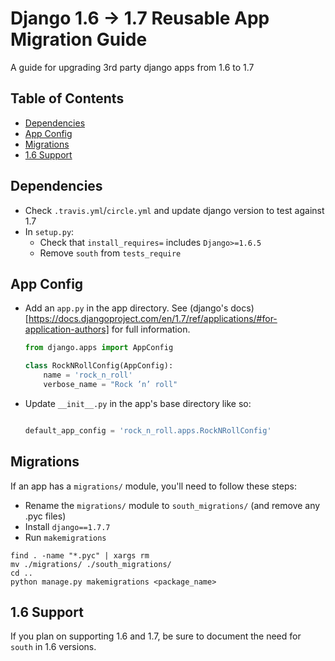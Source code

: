 # Django 1.6 -> 1.7 Reusable App Migration Guide
A guide for upgrading 3rd party django apps from 1.6 to 1.7

## Table of Contents
- [Dependencies](#dependencies)
- [App Config](#app-config)
- [Migrations](#migrations)
- [1.6 Support](#1.6-support)

## Dependencies
- Check `.travis.yml`/`circle.yml` and update django version to test against 1.7
- In `setup.py`:
  - Check that `install_requires=` includes `Django>=1.6.5`
  - Remove `south` from `tests_require`

## App Config
- Add an `app.py` in the app directory. See (django's docs)[https://docs.djangoproject.com/en/1.7/ref/applications/#for-application-authors] for full information.
  ```python
  from django.apps import AppConfig

  class RockNRollConfig(AppConfig):
      name = 'rock_n_roll'
      verbose_name = "Rock ’n’ roll"
  ```
- Update `__init__.py` in the app's base directory like so:
  ```python
  
  default_app_config = 'rock_n_roll.apps.RockNRollConfig'
  ```

## Migrations
If an app has a `migrations/` module, you'll need to follow these steps:
- Rename the `migrations/` module to `south_migrations/` (and remove any .pyc files)
- Install `django==1.7.7`
- Run `makemigrations` 
```
find . -name "*.pyc" | xargs rm
mv ./migrations/ ./south_migrations/
cd ..
python manage.py makemigrations <package_name>
```

## 1.6 Support
If you plan on supporting 1.6 and 1.7, be sure to document the need for `south` in 1.6 versions.
